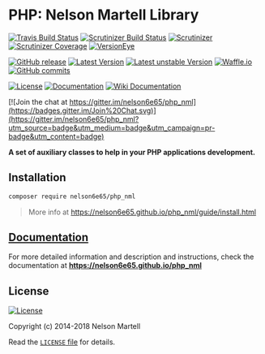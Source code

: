 # PHP: Nelson Martell Library

[![Travis Build Status](https://img.shields.io/travis/nelson6e65/php_nml/master.svg)](https://travis-ci.org/nelson6e65/php_nml)
[![Scrutinizer Build Status](https://img.shields.io/scrutinizer/build/g/nelson6e65/php_nml.svg?b=master&label=scrutinizer)](https://scrutinizer-ci.com/g/nelson6e65/php_nml/build-status/master)
[![Scrutinizer](https://img.shields.io/scrutinizer/g/nelson6e65/php_nml.svg?label=quality)](https://scrutinizer-ci.com/g/nelson6e65/php_nml/?branch=master)
[![Scrutinizer Coverage](https://img.shields.io/scrutinizer/coverage/g/nelson6e65/php_nml/master.svg)](https://scrutinizer-ci.com/g/nelson6e65/php_nml/?branch=master)
[![VersionEye](https://img.shields.io/versioneye/d/php/nelson6e65:php_nml.svg)](https://www.versioneye.com/php/nelson6e65:php_nml#dependencies)

[![GitHub release](https://img.shields.io/github/tag/nelson6e65/php_nml.svg)](https://github.com/nelson6e65/php_nml/tags)
[![Latest Version](https://img.shields.io/packagist/v/nelson6e65/php_nml.svg?label=stable)](https://packagist.org/packages/nelson6e65/php_nml)
[![Latest unstable Version](https://img.shields.io/packagist/vpre/nelson6e65/php_nml.svg?label=unstable)](https://packagist.org/packages/nelson6e65/php_nml#dev-master)
[![Waffle.io](https://img.shields.io/waffle/label/nelson6e65/php_nml/wip.svg?label=Work%20in%20progress)](http://waffle.io/nelson6e65/php_nml)
[![GitHub commits](https://img.shields.io/github/commits-since/nelson6e65/php_nml/v0.7.0.svg)](https://github.com/nelson6e65/php_nml/compare/v0.7.0...master)

[![License](https://img.shields.io/github/license/nelson6e65/php_nml.svg)](LICENSE)
[![Documentation](http://img.shields.io/badge/documentation-DOC-blue.svg)](http://nelson6e65.github.io/php_nml/api)
[![Wiki Documentation](http://img.shields.io/badge/documentation-WIKI-lightgray.svg)](https://github.com/nelson6e65/php_nml/wiki)

[![Join the chat at https://gitter.im/nelson6e65/php_nml](https://badges.gitter.im/Join%20Chat.svg)](https://gitter.im/nelson6e65/php_nml?utm_source=badge&utm_medium=badge&utm_campaign=pr-badge&utm_content=badge)


**A set of auxiliary classes to help in your PHP applications development.**

## Installation

```sh
composer require nelson6e65/php_nml
```

> More info at https://nelson6e65.github.io/php_nml/guide/install.html

## [Documentation](https://nelson6e65.github.io/php_nml)
For more detailed information and description and instructions, check the documentation at **https://nelson6e65.github.io/php_nml**


## License

[![License](https://img.shields.io/github/license/nelson6e65/php_nml.svg)](LICENSE)

Copyright (c) 2014-2018 Nelson Martell

Read the [`LICENSE` file](LICENSE) for details.
